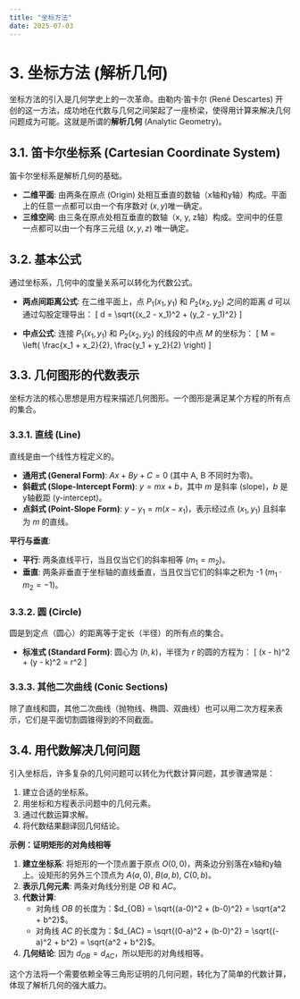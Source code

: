 ```yaml
---
title: "坐标方法"
date: 2025-07-03
---
```


# 3. 坐标方法 (解析几何)

坐标方法的引入是几何学史上的一次革命。由勒内·笛卡尔 (René Descartes) 开创的这一方法，成功地在代数与几何之间架起了一座桥梁，使得用计算来解决几何问题成为可能。这就是所谓的**解析几何** (Analytic Geometry)。

## 3.1. 笛卡尔坐标系 (Cartesian Coordinate System)

笛卡尔坐标系是解析几何的基础。

- **二维平面**: 由两条在原点 (Origin) 处相互垂直的数轴（x轴和y轴）构成。平面上的任意一点都可以由一个有序数对 $(x, y)$唯一确定。
- **三维空间**: 由三条在原点处相互垂直的数轴（x, y, z轴）构成。空间中的任意一点都可以由一个有序三元组 $(x, y, z)$ 唯一确定。

## 3.2. 基本公式

通过坐标系，几何中的度量关系可以转化为代数公式。

- **两点间距离公式**:
    在二维平面上，点 $P_1(x_1, y_1)$ 和 $P_2(x_2, y_2)$ 之间的距离 $d$ 可以通过勾股定理导出：
    \[ d = \sqrt{(x_2 - x_1)^2 + (y_2 - y_1)^2} \]

- **中点公式**:
    连接 $P_1(x_1, y_1)$ 和 $P_2(x_2, y_2)$ 的线段的中点 $M$ 的坐标为：
    \[ M = \left( \frac{x_1 + x_2}{2}, \frac{y_1 + y_2}{2} \right) \]

## 3.3. 几何图形的代数表示

坐标方法的核心思想是用方程来描述几何图形。一个图形是满足某个方程的所有点的集合。

### 3.3.1. 直线 (Line)

直线是由一个线性方程定义的。

- **通用式 (General Form)**: $Ax + By + C = 0$ (其中 A, B 不同时为零)。
- **斜截式 (Slope-Intercept Form)**: $y = mx + b$，其中 $m$ 是斜率 (slope)，$b$ 是y轴截距 (y-intercept)。
- **点斜式 (Point-Slope Form)**: $y - y_1 = m(x - x_1)$，表示经过点 $(x_1, y_1)$ 且斜率为 $m$ 的直线。

**平行与垂直**:

- **平行**: 两条直线平行，当且仅当它们的斜率相等 ($m_1 = m_2$)。
- **垂直**: 两条非垂直于坐标轴的直线垂直，当且仅当它们的斜率之积为 -1 ($m_1 \cdot m_2 = -1$)。

### 3.3.2. 圆 (Circle)

圆是到定点（圆心）的距离等于定长（半径）的所有点的集合。

- **标准式 (Standard Form)**: 圆心为 $(h, k)$，半径为 $r$ 的圆的方程为：
    \[ (x - h)^2 + (y - k)^2 = r^2 \]

### 3.3.3. 其他二次曲线 (Conic Sections)

除了直线和圆，其他二次曲线（抛物线、椭圆、双曲线）也可以用二次方程来表示，它们是平面切割圆锥得到的不同截面。

## 3.4. 用代数解决几何问题

引入坐标后，许多复杂的几何问题可以转化为代数计算问题，其步骤通常是：

1. 建立合适的坐标系。
2. 用坐标和方程表示问题中的几何元素。
3. 通过代数运算求解。
4. 将代数结果翻译回几何结论。

**示例：证明矩形的对角线相等**

1. **建立坐标系**: 将矩形的一个顶点置于原点 $O(0, 0)$，两条边分别落在x轴和y轴上。设矩形的另外三个顶点为 $A(a, 0)$, $B(a, b)$, $C(0, b)$。
2. **表示几何元素**: 两条对角线分别是 $OB$ 和 $AC$。
3. **代数计算**:
    - 对角线 $OB$ 的长度为：$d_{OB} = \sqrt{(a-0)^2 + (b-0)^2} = \sqrt{a^2 + b^2}$。
    - 对角线 $AC$ 的长度为：$d_{AC} = \sqrt{(0-a)^2 + (b-0)^2} = \sqrt{(-a)^2 + b^2} = \sqrt{a^2 + b^2}$。
4. **几何结论**: 因为 $d_{OB} = d_{AC}$，所以矩形的对角线相等。

这个方法将一个需要依赖全等三角形证明的几何问题，转化为了简单的代数计算，体现了解析几何的强大威力。
